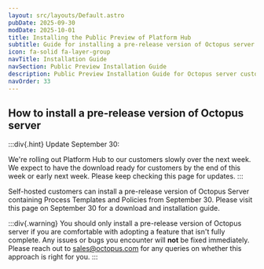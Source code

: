 ```yaml
---
layout: src/layouts/Default.astro
pubDate: 2025-09-30
modDate: 2025-10-01
title: Installing the Public Preview of Platform Hub
subtitle: Guide for installing a pre-release version of Octopus server
icon: fa-solid fa-layer-group
navTitle: Installation Guide
navSection: Public Preview Installation Guide
description: Public Preview Installation Guide for Octopus server customers
navOrder: 33
---
```


## How to install a pre-release version of Octopus server

:::div{.hint}
Update September 30:

We're rolling out Platform Hub to our customers slowly over the next week. We expect to have the download ready for customers by the end of this week or early next week. Please keep checking this page for updates.
:::

Self-hosted customers can install a pre-release version of Octopus Server containing Process Templates and Policies from September 30. Please visit this page on September 30 for a download and installation guide.

:::div{.warning}
You should only install a pre-release version of Octopus server if you are comfortable with adopting a feature that isn't fully complete. Any issues or bugs you encounter will **not** be fixed immediately. Please reach out to <sales@octopus.com> for any queries on whether this approach is right for you.
:::
